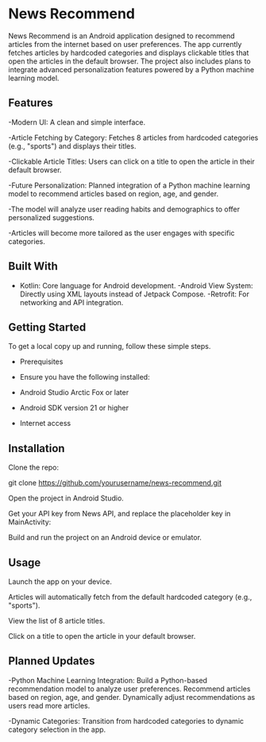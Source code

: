 
# News Recommend
News Recommend is an Android application designed to recommend articles from the internet based on user preferences. The app currently fetches articles by hardcoded categories and displays clickable titles that open the articles in the default browser. The project also includes plans to integrate advanced personalization features powered by a Python machine learning model.




## Features

-Modern UI: A clean and simple interface.

-Article Fetching by Category: Fetches 8 articles from hardcoded categories (e.g., "sports") and displays their titles.

-Clickable Article Titles: Users can click on a title to open the article in their default browser.

-Future Personalization: Planned integration of a Python machine learning model to recommend articles based on region, age, and gender.

-The model will analyze user reading habits and demographics to offer personalized suggestions.

-Articles will become more tailored as the user engages with specific categories.



## Built With

 - Kotlin: Core language for Android development.
-Android View System: Directly using XML layouts instead of Jetpack Compose.
-Retrofit: For networking and API integration.




## Getting Started

To get a local copy up and running, follow these simple steps.

- Prerequisites

- Ensure you have the following installed:

- Android Studio Arctic Fox or later

- Android SDK version 21 or higher

- Internet access

## Installation

Clone the repo:

git clone https://github.com/yourusername/news-recommend.git

Open the project in Android Studio.

Get your API key from News API, and replace the placeholder key in MainActivity:

Build and run the project on an Android device or emulator.

## Usage

Launch the app on your device.

Articles will automatically fetch from the default hardcoded category (e.g., "sports").

View the list of 8 article titles.

Click on a title to open the article in your default browser.

## Planned Updates

-Python Machine Learning Integration:
 Build a Python-based recommendation model to analyze user preferences.
 Recommend articles based on region, age, and gender.
 Dynamically adjust recommendations as users read more articles.

-Dynamic Categories:
 Transition from hardcoded categories to dynamic category selection in the app.
